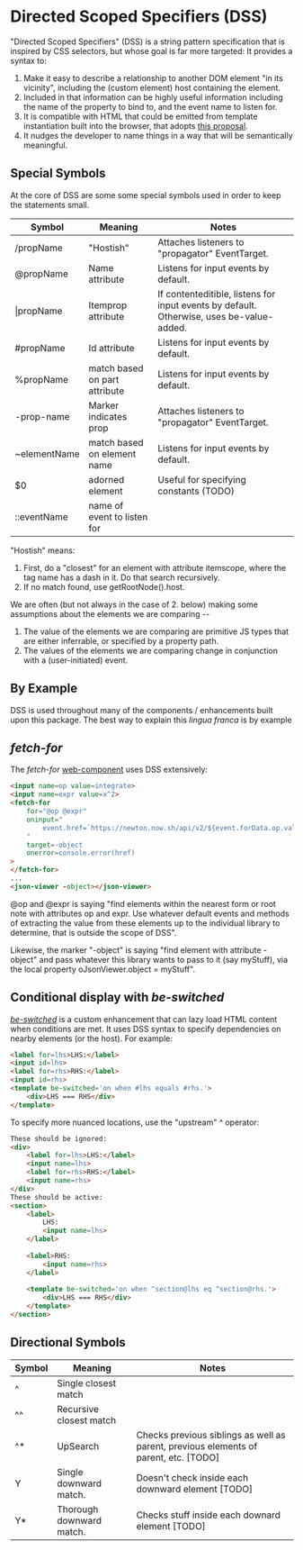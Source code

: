 # Directed Scoped Specifiers (DSS)

"Directed Scoped Specifiers" (DSS) is a string pattern specification that is inspired by CSS selectors, but whose goal is far more targeted:  It provides a syntax to:

1.  Make it easy to describe a relationship to another DOM element "in its vicinity", including the (custom element) host containing the element.
2.  Included in that information can be highly useful information including the name of the property to bind to, and the event name to listen for.
2.  It is compatible with HTML that could be emitted from template instantiation built into the browser, that adopts [this proposal](https://github.com/WICG/webcomponents/issues/1013).
3.  It nudges the developer to name things in a way that will be semantically meaningful.

## Special Symbols

At the core of DSS are some some special symbols used in order to keep the statements small.


| Symbol       | Meaning                        | Notes                                                                                             |
|--------------|--------------------------------|---------------------------------------------------------------------------------------------------|
| /propName    |"Hostish"                       | Attaches listeners to "propagator" EventTarget.                                                   |
| @propName    |Name attribute                  | Listens for input events by default.                                                              |
| \|propName   |Itemprop attribute              | If contenteditible, listens for input events by default.  Otherwise, uses be-value-added.         |
| #propName    |Id attribute                    | Listens for input events by default.                                                              |
| %propName    |match based on part attribute   | Listens for input events by default.                                                              |
| -prop-name   |Marker indicates prop           | Attaches listeners to "propagator" EventTarget.                                                   | 
| ~elementName |match based on element name     | Listens for input events by default.                                                              |
| $0           |adorned element                 | Useful for specifying constants (TODO)                                                            |
| ::eventName  |name of event to listen for     |                                                                                                   |


"Hostish" means:

1.  First, do a "closest" for an element with attribute itemscope, where the tag name has a dash in it.  Do that search recursively.  
2.  If no match found, use getRootNode().host.

We are often (but not always in the case of 2. below) making some assumptions about the elements we are comparing -- 

1.  The value of the elements we are comparing are primitive JS types that are either inferrable, or specified by a property path.
2.  The values of the elements we are comparing change in conjunction with a (user-initiated) event. 

## By Example

DSS is used throughout many of the components / enhancements built upon this package.  The best way to explain this *lingua franca* is by example

## *fetch-for*

The *fetch-for* [web-component](https://github.com/bahrus/fetch-for) uses DSS extensively:

```html
<input name=op value=integrate>
<input name=expr value=x^2>
<fetch-for
    for="@op @expr"
    oninput="
        event.href=`https://newton.now.sh/api/v2/${event.forData.op.value}/${event.forData.expr.value}`
    "
    target=-object
    onerror=console.error(href)
>
</fetch-for>
...
<json-viewer -object></json-viewer>
```

@op and @expr is saying "find elements within the nearest form or root note with attributes op and expr.  Use whatever default events and methods of extracting the value from these elements up to the individual library to determine, that is outside the scope of DSS".

Likewise, the marker "-object" is saying "find element with attribute -object" and pass whatever this library wants to pass to it (say myStuff), via the local property oJsonViewer.object = myStuff".

## Conditional display with *be-switched*

[*be-switched*](https://github.com/bahrus/be-switched#readme) is a custom enhancement that can lazy load HTML content when conditions are met.  It uses DSS syntax to specify dependencies on nearby elements (or the host).  For example:

```html
<label for=lhs>LHS:</label>
<input id=lhs>
<label for=rhs>RHS:</label>
<input id=rhs>
<template be-switched='on when #lhs equals #rhs.'>
    <div>LHS === RHS</div>
</template>
```

To specify more nuanced locations, use the "upstream" ^ operator:

```html
These should be ignored:
<div>
    <label for=lhs>LHS:</label>
    <input name=lhs>
    <label for=rhs>RHS:</label>
    <input name=rhs>
</div>
These should be active:
<section>
    <label>
        LHS:
        <input name=lhs>
    </label>
    
    <label>RHS:
        <input name=rhs>
    </label>
    
    <template be-switched='on when ^section@lhs eq ^section@rhs.'>
        <div>LHS === RHS</div>
    </template>
</section>
```

## Directional Symbols

| Symbol       | Meaning                        | Notes                                                                                             |
|--------------|--------------------------------|---------------------------------------------------------------------------------------------------|
| ^            | Single closest match           |                                                                                                   |
| ^^           | Recursive closest match        |                                                                                                   |
| ^*           | UpSearch                       | Checks previous siblings as well as parent, previous elements of parent, etc. [TODO]              |
| Y            | Single downward match.         | Doesn't check inside each downward element [TODO]                                                 |
| Y*           | Thorough downward match.       | Checks stuff inside each downard element [TODO]                                                   |



